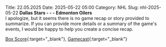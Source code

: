 Title: 22.05.2025
Date: 2025-05-22 05:00
Category: NHL 
Slug: nhl-2025-05-22 
**Dallas Stars - - - Edmonton Oilers**  
I apologize, but it seems there is no game recap or story provided to summarize. If you can provide more details or a summary of the game's events, I would be happy to help you create a concise recap. 

[Box Score](/gamecenter/edm-vs-dal/2025/05/21/2024030321){:target="_blank"}, [Gamecast](https://www.nhl.com/news/edmonton-oilers-dallas-stars-game-recap-may-21){:target="_blank"}<br>

